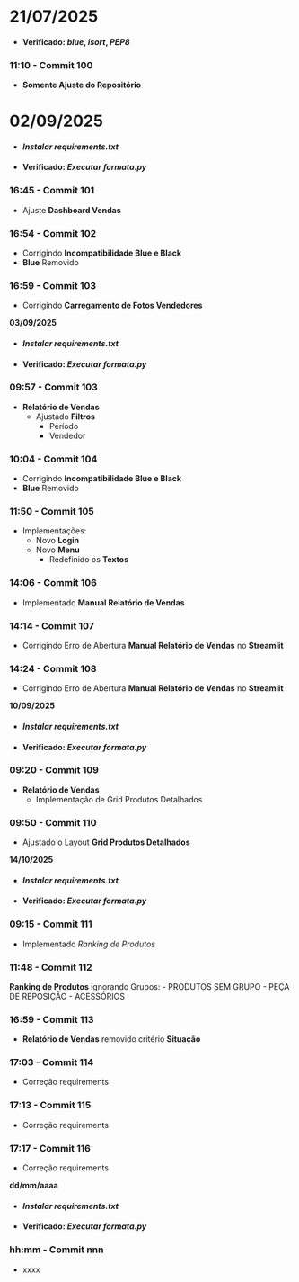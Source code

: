 # **21/07/2025**

- #### Verificado: ***blue***, ***isort***, ***PEP8***

### **11:10  - Commit 100**

- **Somente Ajuste do Repositório**

# **02/09/2025**

- #### ***Instalar requirements.txt***
  
- #### Verificado: ***Executar formata.py***
  

### **16:45 - Commit 101**

- Ajuste **Dashboard Vendas**

### **16:54 - Commit 102**

- Corrigindo **Incompatibilidade Blue e Black**
- **Blue** Removido

### **16:59 - Commit 103**

- Corrigindo **Carregamento de Fotos Vendedores**

**03/09/2025**

- #### ***Instalar requirements.txt***
  
- #### Verificado: ***Executar formata.py***
  

### **09:57 - Commit 103**

- **Relatório de Vendas**
    - Ajustado **Filtros**
        - Período
        - Vendedor

### **10:04 - Commit 104**

- Corrigindo **Incompatibilidade Blue e Black**
- **Blue** Removido

### **11:50 - Commit 105**

- Implementações:
    - Novo **Login**
    - Novo **Menu**
        - Redefinido os **Textos**

### **14:06 - Commit 106**

- Implementado **Manual Relatório de Vendas**

### **14:14 - Commit 107**

- Corrigindo Erro de Abertura **Manual Relatório de Vendas** no **Streamlit**

### **14:24 - Commit 108**

- Corrigindo Erro de Abertura **Manual Relatório de Vendas** no **Streamlit**

**10/09/2025**

- #### ***Instalar requirements.txt***
  
- #### Verificado: ***Executar formata.py***
  

### **09:20 - Commit 109**

- **Relatório de Vendas**
    - Implementação de Grid Produtos Detalhados

### **09:50 - Commit 110**

- Ajustado o Layout **Grid Produtos Detalhados**

**14/10/2025**

- #### ***Instalar requirements.txt***
  
- #### Verificado: ***Executar formata.py***
  

### **09:15 - Commit 111**

- Implementado *Ranking de Produtos*

### **11:48 - Commit 112**

**Ranking de Produtos** ignorando Grupos:
    - PRODUTOS SEM GRUPO
    - PEÇA DE REPOSIÇÃO
    - ACESSÓRIOS

### **16:59 - Commit 113**

- **Relatório de Vendas** removido critério **Situação**

### **17:03 - Commit 114**

- Correção requirements

### **17:13 - Commit 115**

- Correção requirements

### **17:17 - Commit 116**

- Correção requirements

**dd/mm/aaaa**

- #### ***Instalar requirements.txt***
  
- #### Verificado: ***Executar formata.py***
  

### **hh:mm - Commit nnn**

- xxxx
